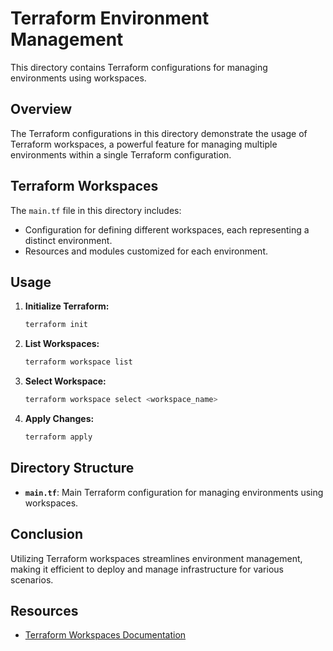 # Terraform Environment Management

This directory contains Terraform configurations for managing environments using workspaces.

## Overview

The Terraform configurations in this directory demonstrate the usage of Terraform workspaces, a powerful feature for managing multiple environments within a single Terraform configuration.

## Terraform Workspaces

The `main.tf` file in this directory includes:

- Configuration for defining different workspaces, each representing a distinct environment.
- Resources and modules customized for each environment.

## Usage

1. **Initialize Terraform:**

    ```bash
    terraform init
    ```

2. **List Workspaces:**

    ```bash
    terraform workspace list
    ```

3. **Select Workspace:**

    ```bash
    terraform workspace select <workspace_name>
    ```

4. **Apply Changes:**

    ```bash
    terraform apply
    ```

## Directory Structure

- **`main.tf`**: Main Terraform configuration for managing environments using workspaces.

## Conclusion

Utilizing Terraform workspaces streamlines environment management, making it efficient to deploy and manage infrastructure for various scenarios.

## Resources

- [Terraform Workspaces Documentation](https://www.terraform.io/docs/language/state/workspaces.html)

